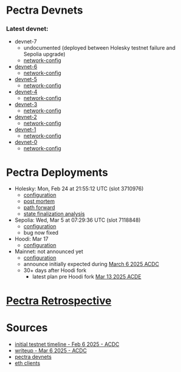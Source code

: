 # Pectra Devnets 

### Latest devnet: 
- devnet-7
  - undocumented (deployed between Holesky testnet failure and Sepolia upgrade)
  - [network-config](https://github.com/ethpandaops/pectra-devnets/tree/master/network-configs/devnet-7)
- [devnet-6](https://notes.ethereum.org/@ethpandaops/pectra-devnet-6)
  - [network-config](https://github.com/ethpandaops/pectra-devnets/tree/master/network-configs/devnet-6)
- [devnet-5](https://notes.ethereum.org/@ethpandaops/pectra-devnet-5)
  - [network-config](https://github.com/ethpandaops/pectra-devnets/tree/master/network-configs/devnet-5)
- [devnet-4](https://notes.ethereum.org/@ethpandaops/pectra-devnet-4)
  - [network-config](https://github.com/ethpandaops/pectra-devnets/tree/master/network-configs/devnet-4)
- [devnet-3](https://notes.ethereum.org/@ethpandaops/pectra-devnet-3)
  - [network-config](https://github.com/ethpandaops/pectra-devnets/tree/master/network-configs/devnet-3)
- [devnet-2](https://notes.ethereum.org/@ethpandaops/pectra-devnet-2)
  - [network-config](https://github.com/ethpandaops/pectra-devnets/tree/master/network-configs/devnet-2)
- [devnet-1](https://notes.ethereum.org/@ethpandaops/pectra-devnet-1)
  - [network-config](https://github.com/ethpandaops/pectra-devnets/tree/master/network-configs/devnet-1)
- [devnet-0](https://notes.ethereum.org/@ethpandaops/pectra-devnet-0)
  - [network-config](https://github.com/ethpandaops/pectra-devnets/tree/master/network-configs/devnet-0)


# Pectra Deployments
- Holesky: Mon, Feb 24 at 21:55:12 UTC (slot 3710976)
  - [configuration](https://github.com/eth-clients/holesky)
  - [post mortem](https://github.com/ethereum/pm/blob/master/Pectra/holesky-postmortem.md)
  - [path forward](https://notes.ethereum.org/@ethpandaops/path-forward-holesky)
  - [state finalization analysis](https://docs.google.com/spreadsheets/d/1nndNt-XC4JzqsjmCRuiXBGCGMFomCHx_e_DZzFqvhGM/edit?gid=373616122#gid=373616122)
- Sepolia: Wed, Mar 5 at 07:29:36 UTC (slot 7118848) 
  - [configuration](https://github.com/eth-clients/sepolia)
  - bug now fixed
- Hoodi: Mar 17
  - [configuration](https://github.com/eth-clients/hoodi) 
- Mainnet: not announced yet
  - [configuration](https://github.com/eth-clients/mainnet)
  - announce initially expected during [March 6 2025 ACDC](https://github.com/ethereum/pm/issues/1323)
  - 30+ days after Hoodi fork
    - latest plan pre Hoodi fork [Mar 13 2025 ACDE](https://ethereum-magicians.org/t/all-core-devs-execution-acde-207/23020)

# [Pectra Retrospective](https://ethereum-magicians.org/t/pectra-retrospective/22637/)

# Sources
- [initial testnet timeline - Feb 6 2025 - ACDC](https://github.com/ethereum/pm/issues/1265#issuecomment-2637778317)
- [writeup - Mar 6 2025 - ACDC](https://www.galaxy.com/insights/research/ethereum-all-core-developers-consensus-call-152/)
- [pectra devnets](https://github.com/ethpandaops/pectra-devnets/tree/master?tab=readme-ov-file#networks)
- [eth clients](https://github.com/eth-clients/)
